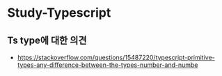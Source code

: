# Study-Typescript

## Ts type에 대한 의견
  - https://stackoverflow.com/questions/15487220/typescript-primitive-types-any-difference-between-the-types-number-and-numbe
